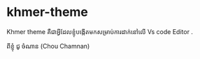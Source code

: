 # khmer-theme
Khmer theme គឺជាអ្វីដែលខ្ញុំបង្កើតមកសម្រាប់ការដាក់នៅលើ Vs code Editor .


ពីខ្ញុំ ជូ ចំណាន (Chou Chamnan)